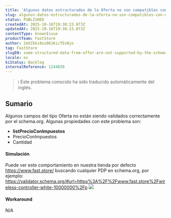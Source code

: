 ```yaml
---
title: 'Algunos datos estructurados de la Oferta no son compatibles con el esquema'
slug: algunos-datos-estructurados-de-la-oferta-no-son-compatibles-con-el-esquema
status: PUBLISHED
createdAt: 2025-10-16T19:30:23.073Z
updatedAt: 2025-10-16T19:30:23.073Z
contentType: knownIssue
productTeam: FastStore
author: 2mXZkbi0oi061KicTExNjo
tag: FastStore
slugEN: some-structured-data-from-offer-are-not-supported-by-the-schema
locale: es
kiStatus: Backlog
internalReference: 1244839
---
```


>ℹ️ Este problema conocido ha sido traducido automáticamente del inglés.

## Sumario


Algunos campos del tipo Oferta no están siendo validados correctamente por el schema.org. Algunas propiedades con este problema son:

- **listPrecioConImpuestos**
- PrecioConImpuestos
- Cantidad


#### Simulación


Puede ver este comportamiento en nuestra tienda por defecto https://www.fast.store/ buscando cualquier PDP en schema.org, por ejemplo:
https://validator.schema.org/#url=https%3A%2F%2Fwww.fast.store%2Fwireless-controller-white-10000000%2Fp
 ![](https://vtexhelp.zendesk.com/attachments/token/2O5AHNwwktZmy2LXC8isSVWpt/?name=image.png)


#### Workaround


N/A




